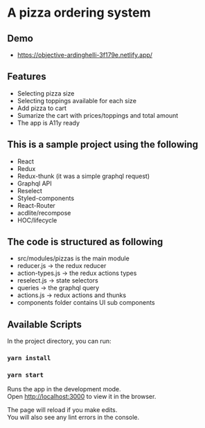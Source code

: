 # A pizza ordering system
## Demo
 - https://objective-ardinghelli-3f179e.netlify.app/

## Features
- Selecting pizza size
- Selecting toppings available for each size
- Add pizza to cart
- Sumarize the cart with prices/toppings and total amount
- The app is A11y ready
 
## This is a sample project using the following
- React
- Redux
- Redux-thunk (it was a simple graphql request)
- Graphql API
- Reselect
- Styled-components
- React-Router
- acdlite/recompose
- HOC/lifecycle

## The code is structured as following
- src/modules/pizzas is the main module
- reducer.js -> the redux reducer
- action-types.js -> the redux actions types
- reselect.js -> state selectors
- queries -> the graphql query
- actions.js -> redux actions and thunks
- components folder contains UI sub components


## Available Scripts

In the project directory, you can run:

### `yarn install`

### `yarn start`

Runs the app in the development mode.<br>
Open [http://localhost:3000](http://localhost:3000) to view it in the browser.

The page will reload if you make edits.<br>
You will also see any lint errors in the console.

